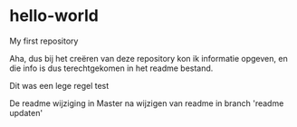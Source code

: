 # hello-world
My first repository



Aha, dus bij het creëren van deze repository kon ik informatie opgeven, en die info is dus terechtgekomen in het readme bestand.



Dit was een lege regel test

De readme wijziging in Master na wijzigen van readme in branch 'readme updaten'
